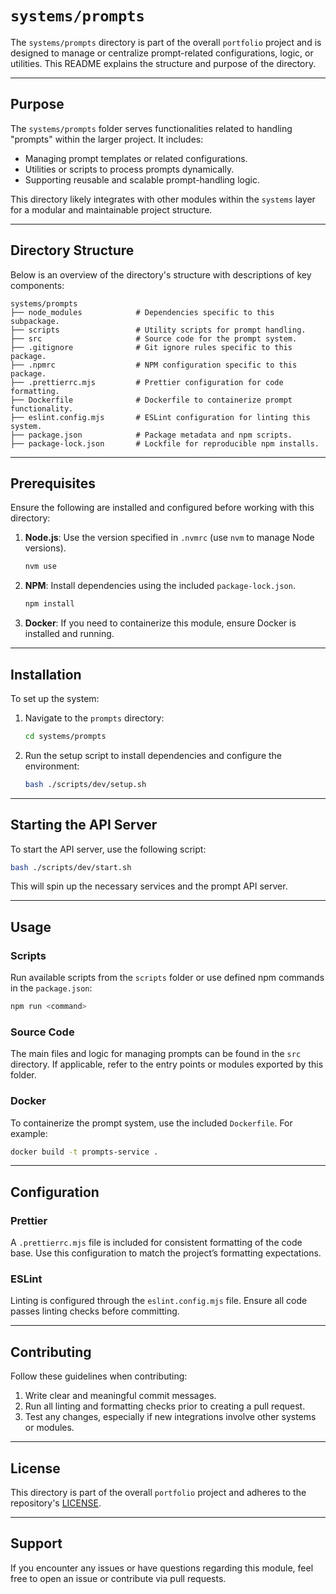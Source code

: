 # `systems/prompts`

The `systems/prompts` directory is part of the overall `portfolio` project and is designed to manage or centralize prompt-related configurations, logic, or utilities. This README explains the structure and purpose of the directory.

---

## Purpose

The `systems/prompts` folder serves functionalities related to handling "prompts" within the larger project. It includes:

- Managing prompt templates or related configurations.
- Utilities or scripts to process prompts dynamically.
- Supporting reusable and scalable prompt-handling logic.

This directory likely integrates with other modules within the `systems` layer for a modular and maintainable project structure.

---

## Directory Structure

Below is an overview of the directory's structure with descriptions of key components:

```plaintext
systems/prompts
├── node_modules            # Dependencies specific to this subpackage.
├── scripts                 # Utility scripts for prompt handling.
├── src                     # Source code for the prompt system.
├── .gitignore              # Git ignore rules specific to this package.
├── .npmrc                  # NPM configuration specific to this package.
├── .prettierrc.mjs         # Prettier configuration for code formatting.
├── Dockerfile              # Dockerfile to containerize prompt functionality.
├── eslint.config.mjs       # ESLint configuration for linting this system.
├── package.json            # Package metadata and npm scripts.
├── package-lock.json       # Lockfile for reproducible npm installs.
```

---

## Prerequisites

Ensure the following are installed and configured before working with this directory:

1. **Node.js**: Use the version specified in `.nvmrc` (use `nvm` to manage Node versions).

   ```bash
   nvm use
   ```

2. **NPM**: Install dependencies using the included `package-lock.json`.

   ```bash
   npm install
   ```

3. **Docker**: If you need to containerize this module, ensure Docker is installed and running.

---

## Installation

To set up the system:

1. Navigate to the `prompts` directory:

   ```bash
   cd systems/prompts
   ```

2. Run the setup script to install dependencies and configure the environment:

   ```bash
   bash ./scripts/dev/setup.sh
   ```

---

## Starting the API Server

To start the API server, use the following script:

```bash
bash ./scripts/dev/start.sh
```

This will spin up the necessary services and the prompt API server.

---

## Usage

### Scripts

Run available scripts from the `scripts` folder or use defined npm commands in the `package.json`:

```bash
npm run <command>
```

### Source Code

The main files and logic for managing prompts can be found in the `src` directory. If applicable, refer to the entry points or modules exported by this folder.

### Docker

To containerize the prompt system, use the included `Dockerfile`. For example:

```bash
docker build -t prompts-service .
```

---

## Configuration

### Prettier

A `.prettierrc.mjs` file is included for consistent formatting of the code base. Use this configuration to match the project’s formatting expectations.

### ESLint

Linting is configured through the `eslint.config.mjs` file. Ensure all code passes linting checks before committing.

---

## Contributing

Follow these guidelines when contributing:

1. Write clear and meaningful commit messages.
2. Run all linting and formatting checks prior to creating a pull request.
3. Test any changes, especially if new integrations involve other systems or modules.

---

## License

This directory is part of the overall `portfolio` project and adheres to the repository's [LICENSE](../../LICENSE).

---

## Support

If you encounter any issues or have questions regarding this module, feel free to open an issue or contribute via pull requests.